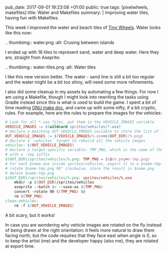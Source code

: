 pub_date: 2017-09-01 19:23:08 +01:00
public: true
tags: [pixelwheels, makefiles]
title: Water and Makefiles
summary: |
    Improving water tiles, having fun with Makefiles.

This week I improved the water and beach tiles of [Tiny Wheels][tw]. Water looks like this now:

.. thumbimg:: water.png
    :alt: Crusing between islands

[tw]: /projects/pixelwheels/

I ended up with 16 tiles to represent sand, water and deep water. Here they are, straight from Aseprite:

.. thumbimg:: water-tiles.png
    :alt: Water tiles

I like this new version better. The water - sand line is still a bit too regular and the water might be a bit too shiny, will need some more refinements.

I also did some cleanup in my assets by automating a few things. For now I am using a Makefile, though I might look into rewriting the tasks using Gradle instead since this is what is used to build the game. I spent a bit of time reading [GNU make doc][make], and came up with some nifty, if a bit cryptic, rules. For example, here are the rules to prepare the images for the vehicles:

[make]: https://www.gnu.org/software/make/manual/make.html

```makefile
# Look for all *.ase files, put them in the VEHICLE_IMAGES variable
VEHICLE_IMAGES := $(wildcard sprites/vehicles/*.ase)
# Declare a matching OUT_VEHICLE_IMAGES variable to store the list of .png to produce
OUT_VEHICLE_IMAGES := $(VEHICLE_IMAGES:%.ase=$(OUT_DIR)/%.png)
# Declare a `vehicles` target to rebuild all the vehicle images
vehicles: $(OUT_VEHICLE_IMAGES)
# Declare a target-specific variable: TMP_PNG, which is the name of the output png file
# with a -tmp suffix
$(OUT_DIR)/sprites/vehicles/%.png: TMP_PNG = $(@:%.png=%-tmp.png)
# For each $name.ase inside sprites/vehicles, export it to a $name-tmp.png file
# rotate $name-tmp.png 90° clockwise, store the result in $name.png
# delete $name-tmp.png
$(OUT_DIR)/sprites/vehicles/%.png: sprites/vehicles/%.ase
    mkdir -p $(OUT_DIR)/sprites/vehicles
    aseprite --batch $< --save-as $(TMP_PNG)
    convert -rotate 90 $(TMP_PNG) $@
    rm $(TMP_PNG)
clean-vehicles:
    rm -f $(OUT_VEHICLE_IMAGES)
```

A bit scary, but it works!

In case you are wondering why vehicle images are rotated on the fly instead of being drawn at the right orientation: it feels more natural to draw them facing north, but the code requires that they face east when angle is 0, so to keep the artist (me) and the developer happy (also me), they are rotated at export time.
